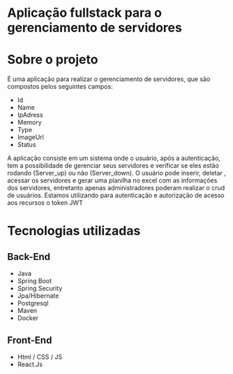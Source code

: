 # Aplicação fullstack para o gerenciamento de servidores

# Sobre o projeto

É uma aplicação para realizar o gerenciamento de servidores, que são compostos pelos seguintes campos:

- Id
- Name
- IpAdress
- Memory
- Type
- ImageUrl
- Status

A aplicação consiste em um sistema onde o usuário, após a autenticação, tem a possibilidade de gerenciar seus servidores e verificar se eles estão rodando (Server_up) ou não (Server_down). O usuário pode inserir, deletar , acessar os servidores e gerar uma planilha no excel com as informações dos servidores, entretanto apenas administradores poderam realizar o crud de usuários. Estamos utilizando para autenticação e autorização de acesso aos recursos o token JWT

# Tecnologias utilizadas
## Back-End
- Java
- Spring Boot
- Spring Security
- Jpa/Hibernate
- Postgresql
- Maven
- Docker

## Front-End
- Html / CSS / JS
- React.Js